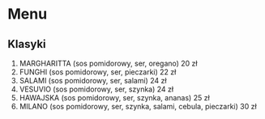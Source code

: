 # Menu

## Klasyki

1. MARGHARITTA (sos pomidorowy, ser, oregano) 20 zł
2. FUNGHI (sos pomidorowy, ser, pieczarki) 22 zł
3. SALAMI (sos pomidorowy, ser, salami) 24 zł
4. VESUVIO (sos pomidorowy, ser, szynka) 24 zł
5. HAWAJSKA (sos pomidorowy, ser, szynka, ananas) 25 zł
6. MILANO (sos pomidorowy, ser, szynka, salami, cebula, pieczarki) 30 zł
